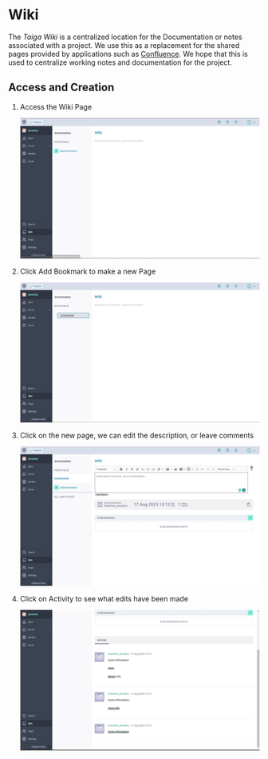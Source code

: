 # Wiki
The *Taiga Wiki* is a centralized location for the Documentation or notes associated with a project. We use this as a replacement for the shared pages provided by applications such as [Confluence](https://www.atlassian.com/software/confluence).  We hope that this is used to centralize working notes and documentation for the project. 

## Access and Creation
1. Access the Wiki Page

    <img src="Images/W1.png" width=800>

2. Click Add Bookmark to make a new Page

    <img src="Images/W2.png" width=800>

3. Click on the new page, we can edit the description, or leave comments 

    <img src="Images/W3.png" width=800>

4. Click on Activity to see what edits have been made 

    <img src="Images/W4.png" width=800>